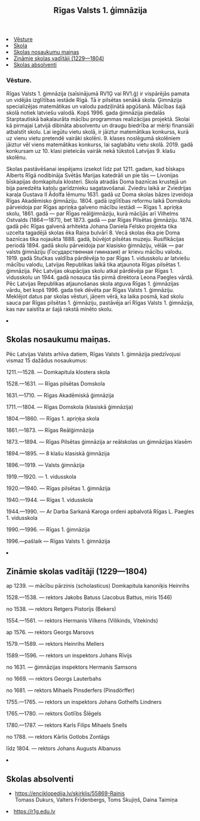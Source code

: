 <!DOCTYPE html>
<html lang="en">
</head>
<body>

<header>
  <h2>Rīgas Valsts 1. ģimnāzija</h2>
</header>

<section>
  <Satura rādītājs
    <ul>
      <li><a href="#vesture">Vēsture</a></li>
      <li><a href="#skola">Skola</a></li>
      <li><a href="#skolas3">Skolas nosaukumu maiņas</a></li>
      <li><a href="#zinamie">Zināmie skolas vadītāji (1229—1804)</a></li>
      <li><a href="#skolas absolventi">Skolas absolventi</a></li>
    </ul>
  
  <article>
    <h1>Vēsture.</h1>
    <p>Rīgas Valsts 1. ģimnāzija (saīsinājumā RV1Ģ vai RV1.ģ) ir vispārējās pamata un vidējās izglītības iestāde Rīgā. Tā ir pilsētas senākā skola. Ģimnāzija specializējas matemātikas un valodu padziļinātā apgūšanā. Mācības šajā skolā notiek latviešu valodā. Kopš 1996. gada ģimnāzija piedalās Starptautiskā bakalaurāta mācību programmas realizācijas projektā. Skolai kā pirmajai Latvijā dibināta absolventu un draugu biedrība ar mērķi finansiāli atbalstīt skolu. Lai iegūtu vietu skolā, ir jāiztur matemātikas konkurss, kurā uz vienu vietu pretendē vairāki skolēni. 9. klases noslēgumā skolēniem jāiztur vēl viens matemātikas konkurss, lai saglabātu vietu skolā. 2019. gadā konkursam uz 10. klasi pieteicās vairāk nekā tūkstoš Latvijas 9. klašu skolēnu.<p>

<p>Skolas pastāvēšanai iespējams izsekot līdz pat 1211. gadam, kad bīskaps Alberts Rīgā nodibināja Svētās Marijas katedrāli un pie tās — Livonijas bīskapijas domkapitula klosteri. Skola atradās Doma baznīcas krustejā un bija paredzēta katoļu garīdznieku sagatavošanai. Zviedru laikā ar Zviedrijas karaļa Gustava II Ādolfa lēmumu 1631. gadā uz Doma skolas bāzes izveidoja Rīgas Akadēmisko ģimnāziju. 1804. gadā izglītības reformu laikā Domskolu pārveidoja par Rīgas apriņķa galveno mācību iestādi — Rīgas 1. apriņķa skolu, 1861. gadā — par Rīgas reālģimnāziju, kurā mācījās arī Vilhelms Ostvalds (1864—1871), bet 1873. gadā — par Rīgas Pilsētas ģimnāziju. 1874. gadā pēc Rīgas galvenā arhitekta Johana Daniela Felsko projekta tika uzcelta tagadējā skolas ēka Raiņa bulvārī 8. Vecā skolas ēka pie Doma baznīcas tika nojaukta 1888. gadā, būvējot pilsētas muzeju. Rusifikācijas periodā 1894. gadā skolu pārveidoja par klasisko ģimnāziju, vēlāk — par valsts ģimnāziju (Государственная гимназия) ar krievu mācību valodu. 1919. gadā Stučkas valdība pārdēvēja to par Rīgas 1. vidusskolu ar latviešu mācību valodu, Latvijas Republikas laikā tika atjaunota Rīgas pilsētas 1. ģimnāzija. Pēc Latvijas okupācijas skolu atkal pārdēvēja par Rīgas 1. vidusskolu un 1944. gadā nosauca tās pirmā direktora Leona Paegles vārdā. Pēc Latvijas Republikas atjaunošanas skola atguva Rīgas 1. ģimnāzijas vārdu, bet kopš 1996. gada tiek dēvēta par Rīgas Valsts 1. ģimnāziju. Meklējot datus par skolas vēsturi, jāņem vērā, ka laika posmā, kad skolu sauca par Rīgas pilsētas 1. ģimnāziju, pastāvēja arī Rīgas Valsts 1. ģimnāzija, kas nav saistīta ar šajā rakstā minēto skolu.</p>
    <li><h2 id=”skolas3”>Skolas nosaukumu maiņas.</a></li>

<p>Pēc Latvijas Valsts arhīva datiem, Rīgas Valsts 1. ģimnāzija piedzīvojusi vismaz 15 dažādus nosaukumus:</p>

<p>1211.—1528. — Domkapitula klostera skola</p>

<p>1528.—1631. — Rīgas pilsētas Domskola</p>

<p>1631.—1710. — Rīgas Akadēmiskā ģimnāzija</p>

<p>1711.—1804. — Rīgas Domskola (klasiskā ģimnāzija)</p>

<p>1804.—1860. — Rīgas 1. apriņķa skola</p>

<p>1861.—1873. — Rīgas Reālģimnāzija</p>

<p>1873.—1894. — Rīgas Pilsētas ģimnāzija ar reālskolas un ģimnāzijas klasēm</p>

<p>1894.—1895. — 8 klašu klasiskā ģimnāzija</p>

<p>1896.—1919. — Valsts ģimnāzija</p>

<p>1919.—1920. — 1. vidusskola</p>

<p>1920.—1940. — Rīgas pilsētas 1. ģimnāzija</p>

<p>1940.—1944. — Rīgas 1. vidusskola</p>

<p>1944.—1990. — Ar Darba Sarkanā Karoga ordeni apbalvotā Rīgas L. Paegles 1. vidusskola</p>

<p>1990.—1996. — Rīgas 1. ģimnāzija</p>

<p>1996.—pašlaik — Rīgas Valsts 1. ģimnāzija</p>

<li><h2 id=”zinamie”>Zināmie skolas vadītāji (1229—1804)</a></li>

<p>ap 1239. — mācību pārzinis (scholasticus) Domkapitula kanoniķis Heinrihs</p>

<p>1528.—1538. — rektors Jakobs Batuss (Jacobus Battus, miris 1546)</p>

<p>no 1538. — rektors Retgers Pistorijs (Bekers)</p>

<p>1554.—1561. — rektors Hermanis Vilkens (Vilikinds, Vitekinds)</p>

<p>ap 1576. — rektors Georgs Marsovs</p>

<p>1579.—1589. — rektors Heinrihs Mellers</p>

<p>1589.—1596. — rektors un inspektors Johans Rīvijs</p>

<p>no 1631. — ģimnāzijas inspektors Hermanis Samsons</p>

<p>no 1669. — rektors Georgs Lauterbahs</p>

<p>no 1681. — rektors Mihaels Pinsderfers (Pinsdörffer)</p></p>

<p>1755.—1765. — rektors un inspektors Johans Gothelfs Lindners

<p>1765.—1780. — rektors Gotlībs Šlēgels</p>

<p>1780.—1787. — rektors Karls Filips Mihaels Snells</p>

<p>no 1788. — rektors Kārlis Gotlobs Zontāgs</p>

<p>līdz 1804. — rektors Johans Augusts Albanuss</p>

<li><h2 id="#skolas absolventi">Skolas absolventi</a></li>

 <ul>
      <li><a href="#Rainis">https://enciklopedija.lv/skirklis/55869-Rainis</a></li> Tomass Dukurs, Valters Frīdenbergs, Toms Skujiņš, Daina Taimiņa</p>
  </article>
</section>

<footer>
  <li><a href="download-6.jpg">https://r1g.edu.lv</a></li>
</footer>
</html>

